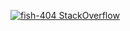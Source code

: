 [![fish-404 StackOverflow](https://github-readme-stackoverflow.vercel.app/?userID=8257973&layout=compact)](https://stackoverflow.com/users/8257973/fish-404)
